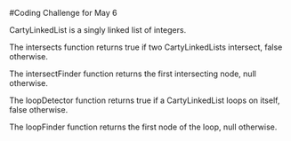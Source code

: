 #Coding Challenge for May 6

CartyLinkedList is a singly linked list of integers.

The intersects function returns true if two CartyLinkedLists intersect, false otherwise.

The intersectFinder function returns the first intersecting node, null otherwise.

The loopDetector function returns true if a CartyLinkedList loops on itself, false otherwise.

The loopFinder function returns the first node of the loop, null otherwise.